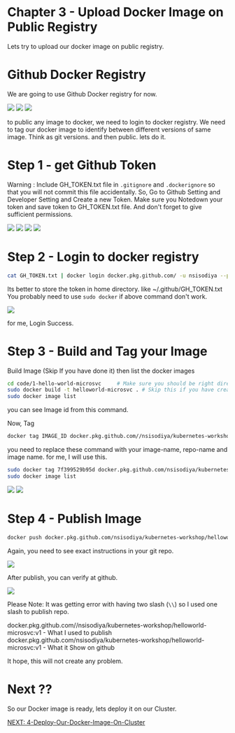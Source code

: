 Chapter 3 - Upload Docker Image on Public Registry
==================================================

Lets try to upload our docker image on public registry.

Github Docker Registry
======================

We are going to use Github Docker registry for now.

[![](./img/3/2020-07-17_16-53.png)](#)
[![](./img/3/2020-07-17_16-54.png)](#)
[![](./img/3/2020-07-17_17-08.png)](#)

to public any image to docker, we need to login to docker registry.
We need to tag our docker image to identify between different versions of same image.
Think as git versions.
and then public.
lets do it.

Step 1 - get Github Token
=========================

Warning : Include GH_TOKEN.txt file in `.gitignore` and `.dockerignore` so that you will not commit this file accidentally.
So, Go to Github Setting and Developer Setting and Create a new Token. Make sure you Notedown your token and save token to GH_TOKEN.txt file. And don't forget to give sufficient permissions.


[![](./img/3/2020-07-17_17-36.png)](#)
[![](./img/3/2020-07-17_17-38.png)](#)
[![](./img/3/2020-07-17_17-39.png)](#)
[![](./img/3/2020-07-17_17-40.png)](#)

Step 2 - Login to docker registry
================================
```sh
cat GH_TOKEN.txt | docker login docker.pkg.github.com/ -u nsisodiya --password-stdin
```

Its better to store the token in home directory. like ~/.github/GH_TOKEN.txt
You probably need to use `sudo docker` if above command don't work.

[![](./img/3/2020-07-17_17-47.png)](#)

for me, Login Success.


Step 3 - Build and Tag your Image
================================
Build Image (Skip If you have done it) then list the docker images
```sh
cd code/1-hello-world-microsvc     # Make sure you should be right directory.
sudo docker build -t helloworld-microsvc . # Skip this if you have created
sudo docker image list
```
you can see Image id from this command.

Now, Tag
```sh
docker tag IMAGE_ID docker.pkg.github.com//nsisodiya/kubernetes-workshop/IMAGE_NAME:VERSION
```

you need to replace these command with your image-name, repo-name and image name. for me, I will use this.

```sh
sudo docker tag 7f399529b95d docker.pkg.github.com/nsisodiya/kubernetes-workshop/helloworld-microsvc:v1
sudo docker image list
```

[![](./img/3/2020-07-17_18-03.png)](#)
[![](./img/3/2020-07-17_18-04.png)](#)

Step 4 - Publish Image
======================  

```sh
docker push docker.pkg.github.com/nsisodiya/kubernetes-workshop/helloworld-microsvc:v1
```
Again, you need to see exact instructions in your git repo.

[![](./img/3/2020-07-17_18-11.png)](#)

After publish, you can verify at github.

[![](./img/3/2020-07-17_18-14.png)](#)

Please Note: It was getting error with having two slash (`\\`) so I used one slash to publish repo.

docker.pkg.github.com//nsisodiya/kubernetes-workshop/helloworld-microsvc:v1 - What I used to publish
<br/>
docker.pkg.github.com/nsisodiya/kubernetes-workshop/helloworld-microsvc:v1 - What it Show on github

It hope, this will not create any problem.


Next ??
=========

So our Docker image is ready, lets deploy it on our Cluster.

[NEXT: 4-Deploy-Our-Docker-Image-On-Cluster](./4-Deploy-Our-Docker-Image-On-Cluster.md)